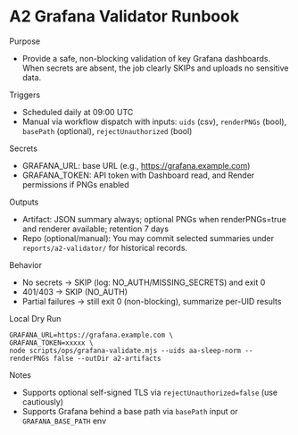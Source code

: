 # A2 Grafana Validator Runbook

Purpose
- Provide a safe, non-blocking validation of key Grafana dashboards. When secrets are absent, the job clearly SKIPs and uploads no sensitive data.

Triggers
- Scheduled daily at 09:00 UTC
- Manual via workflow dispatch with inputs: `uids` (csv), `renderPNGs` (bool), `basePath` (optional), `rejectUnauthorized` (bool)

Secrets
- GRAFANA_URL: base URL (e.g., https://grafana.example.com)
- GRAFANA_TOKEN: API token with Dashboard read, and Render permissions if PNGs enabled

Outputs
- Artifact: JSON summary always; optional PNGs when renderPNGs=true and renderer available; retention 7 days
- Repo (optional/manual): You may commit selected summaries under `reports/a2-validator/` for historical records.

Behavior
- No secrets -> SKIP (log: NO_AUTH/MISSING_SECRETS) and exit 0
- 401/403 -> SKIP (NO_AUTH)
- Partial failures -> still exit 0 (non-blocking), summarize per-UID results

Local Dry Run
```
GRAFANA_URL=https://grafana.example.com \
GRAFANA_TOKEN=xxxxx \
node scripts/ops/grafana-validate.mjs --uids aa-sleep-norm --renderPNGs false --outDir a2-artifacts
```

Notes
- Supports optional self-signed TLS via `rejectUnauthorized=false` (use cautiously)
- Supports Grafana behind a base path via `basePath` input or `GRAFANA_BASE_PATH` env